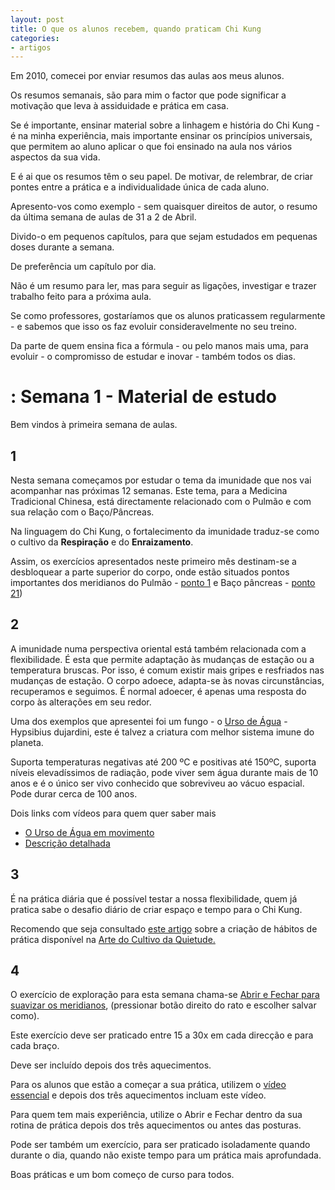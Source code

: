 ```yaml
---
layout: post
title: O que os alunos recebem, quando praticam Chi Kung
categories:
- artigos
---
```

Em 2010, comecei por enviar resumos das aulas aos meus alunos. 

Os resumos semanais, são para mim o factor que pode significar a motivação que leva à assiduidade e prática em casa.

Se é importante, ensinar material sobre a linhagem e história do Chi Kung - é na minha experiência, mais importante ensinar os princípios universais, que permitem ao aluno aplicar o que foi ensinado na aula nos vários aspectos da sua vida.

E é ai que os resumos têm o seu papel. De motivar, de relembrar, de criar pontes entre a prática e a individualidade única de cada aluno. 

Apresento-vos como exemplo - sem quaisquer direitos de autor, o resumo da última semana de aulas de 31 a 2 de Abril. 

Divido-o em pequenos capítulos, para que sejam estudados em pequenas doses durante a semana.

De preferência um capítulo por dia. 

Não é um resumo para ler, mas para seguir as ligações, investigar e trazer trabalho feito para a próxima aula. 

Se como professores, gostaríamos que os alunos praticassem regularmente - e sabemos que isso os faz evoluir consideravelmente no seu treino. 

Da parte de quem ensina fica a fórmula - ou pelo manos mais uma, para evoluir - o compromisso de estudar e inovar - também todos os dias. 

# : Semana 1 - Material de estudo

Bem vindos à primeira semana de aulas. 

## 1
Nesta semana começamos por estudar o tema da imunidade que nos vai acompanhar nas próximas 12 semanas. Este tema, para a Medicina Tradicional Chinesa, está directamente relacionado com o Pulmão e com sua relação com o Baço/Pâncreas. 

Na linguagem do Chi Kung, o fortalecimento da imunidade traduz-se como o cultivo da **Respiração** e do **Enraizamento**. 

Assim, os exercícios apresentados neste primeiro mês destinam-se a desbloquear a parte superior do corpo, onde estão situados pontos importantes  dos meridianos do Pulmão - [ponto 1](http://media-cache-ak0.pinimg.com/236x/a8/4e/75/a84e7502620870c342adf53fc5691ce6.jpg) e Baço pâncreas - [ponto 21](http://power.healingmindn.com/wp-content/uploads/2012/08/sp21.png))

## 2
A imunidade numa perspectiva oriental está também relacionada com a flexibilidade. É esta que permite adaptação às mudanças de estação ou a temperatura bruscas. Por isso, é comum existir mais gripes e resfriados nas mudanças de estação. O corpo adoece, adapta-se às novas circunstâncias, recuperamos e seguimos. É normal adoecer, é apenas uma resposta do corpo às alterações em seu redor.

Uma dos exemplos que apresentei foi um fungo - o [Urso de Água](http://2.bp.blogspot.com/_Br1rQvAweME/TL2NdBXsZ3I/AAAAAAAAAH0/QYyPBagsnfk/s1600/Water+Bear.jpg) - Hypsibius dujardini, este é talvez a criatura com melhor sistema imune do planeta. 

Suporta temperaturas negativas até 200 ºC e positivas até 150ºC, suporta níveis elevadíssimos de radiação, pode viver sem água durante mais de 10 anos e é o único ser vivo conhecido que sobreviveu ao vácuo espacial. Pode durar cerca de 100 anos. 	

Dois links com vídeos para quem quer saber mais 

+ [O Urso de Água em movimento](https://www.youtube.com/watch?v=W9WWysGBAlU)
+ [Descrição detalhada](https://www.youtube.com/watch?v=SUC0_HjNFBs) 

## 3
É na prática diária que é possível testar a nossa flexibilidade, quem já pratica sabe o desafio diário de criar espaço e tempo para o Chi Kung. 

Recomendo que seja consultado [este artigo](http://lourencoazevedo.com/2014/03/10/habitos.html) sobre a criação de hábitos de prática disponível na [Arte do Cultivo da Quietude.](http://hhttp://lourencoazevedo.com/)

## 4
O exercício de exploração para esta semana chama-se [Abrir e Fechar para suavizar os meridianos](http://ck-language.s3.amazonaws.com/_daoyin/abrir-fechar.mp4), (pressionar botão direito do rato e escolher salvar como).

Este exercício deve ser praticado entre 15 a 30x em cada direcção e para cada braço. 

Deve ser incluído depois dos três aquecimentos. 

Para os alunos que estão a começar a sua prática, utilizem o [vídeo essencial](http://lourencoazevedo.com/video.html) e depois dos três aquecimentos incluam este vídeo. 

Para quem tem mais experiência, utilize o Abrir e Fechar dentro da sua rotina de prática depois dos três aquecimentos ou antes das posturas. 

Pode ser também um exercício, para ser praticado isoladamente quando durante o dia, quando não existe tempo para um prática mais aprofundada. 

Boas práticas e um bom começo de curso para todos.
